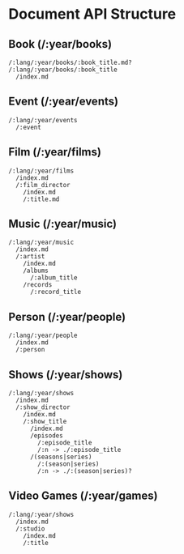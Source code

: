 # Document API Structure

## Book (/:year/books)

```
/:lang/:year/books/:book_title.md?
/:lang/:year/books/:book_title
  /index.md
```

## Event (/:year/events)

```
/:lang/:year/events
  /:event
```

## Film (/:year/films)

```
/:lang/:year/films
  /index.md
  /:film_director
    /index.md
    /:title.md
```

## Music (/:year/music)

```
/:lang/:year/music
  /index.md
  /:artist
    /index.md
    /albums
      /:album_title
    /records
      /:record_title

```

## Person (/:year/people)

```
/:lang/:year/people
  /index.md
  /:person
```

## Shows (/:year/shows)

```
/:lang/:year/shows
  /index.md
  /:show_director
    /index.md
    /:show_title
      /index.md
      /episodes
        /:episode_title
        /:n -> ./:episode_title
      /(seasons|series)
        /:(season|series)
        /:n -> ./:(season|series)?
```

## Video Games (/:year/games)

```
/:lang/:year/shows
  /index.md
  /:studio
    /index.md
    /:title
```